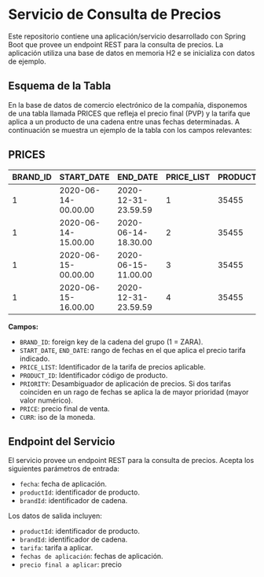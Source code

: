 # Servicio de Consulta de Precios

Este repositorio contiene una aplicación/servicio desarrollado con Spring Boot que provee un endpoint REST para la consulta de precios. La aplicación utiliza una base de datos en memoria H2 e se inicializa con datos de ejemplo.

## Esquema de la Tabla

En la base de datos de comercio electrónico de la compañía, disponemos de una tabla llamada PRICES que refleja el precio final (PVP) y la tarifa que aplica a un producto de una cadena entre unas fechas determinadas. A continuación se muestra un ejemplo de la tabla con los campos relevantes:

PRICES
-------

BRAND_ID   | START_DATE             | END_DATE               | PRICE_LIST | PRODUCT_ID | PRIORITY | PRICE  | CURR
-----------|------------------------|------------------------|------------|------------|----------|--------|------
1          | 2020-06-14-00.00.00    | 2020-12-31-23.59.59    | 1          | 35455      | 0        | 35.50  | EUR
1          | 2020-06-14-15.00.00    | 2020-06-14-18.30.00    | 2          | 35455      | 1        | 25.45  | EUR
1          | 2020-06-15-00.00.00    | 2020-06-15-11.00.00    | 3          | 35455      | 1        | 30.50  | EUR
1          | 2020-06-15-16.00.00    | 2020-12-31-23.59.59    | 4          | 35455      | 1        | 38.95  | EUR

**Campos:**

- `BRAND_ID`: foreign key de la cadena del grupo (1 = ZARA).
- `START_DATE`, `END_DATE`: rango de fechas en el que aplica el precio tarifa indicado.
- `PRICE_LIST`: Identificador de la tarifa de precios aplicable.
- `PRODUCT_ID`: Identificador código de producto.
- `PRIORITY`: Desambiguador de aplicación de precios. Si dos tarifas coinciden en un rago de fechas se aplica la de mayor prioridad (mayor valor numérico).
- `PRICE`: precio final de venta.
- `CURR`: iso de la moneda.

## Endpoint del Servicio

El servicio provee un endpoint REST para la consulta de precios. Acepta los siguientes parámetros de entrada:

- `fecha`: fecha de aplicación.
- `productId`: identificador de producto.
- `brandId`: identificador de cadena.

Los datos de salida incluyen:

- `productId`: identificador de producto.
- `brandId`: identificador de cadena.
- `tarifa`: tarifa a aplicar.
- `fechas de aplicación`: fechas de aplicación.
- `precio final a aplicar`: precio
